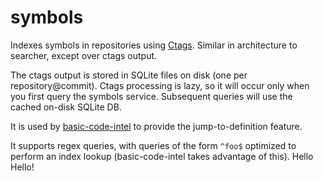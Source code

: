 # symbols

Indexes symbols in repositories using [Ctags](https://github.com/universal-ctags/ctags). Similar in architecture to searcher, except over ctags output.

The ctags output is stored in SQLite files on disk (one per repository@commit). Ctags processing is lazy, so it will occur only when you first query the symbols service. Subsequent queries will use the cached on-disk SQLite DB.

It is used by [basic-code-intel](https://github.com/sourcegraph/sourcegraph-basic-code-intel) to provide the jump-to-definition feature.

It supports regex queries, with queries of the form `^foo$` optimized to perform an index lookup (basic-code-intel takes advantage of this).
Hello Hello!

